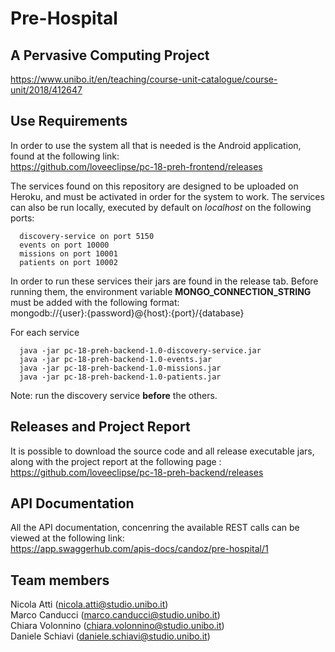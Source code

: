 # Pre-Hospital
## A Pervasive Computing Project

https://www.unibo.it/en/teaching/course-unit-catalogue/course-unit/2018/412647

## Use Requirements

In order to use the system all that is needed is the Android application, found at the following link:  
https://github.com/loveeclipse/pc-18-preh-frontend/releases  

The services found on this repository are designed to be uploaded on Heroku, and must be activated in order for the system to work.
The services can also be run locally, executed by default on *localhost* on the following ports: 

```
  discovery-service on port 5150 
  events on port 10000
  missions on port 10001
  patients on port 10002
```
In order to run these services their jars are found in the release tab.
Before running them, the environment variable **MONGO_CONNECTION_STRING** must be added with the following format:  
mongodb://{user}:{password}@{host}:{port}/{database}

For each service 

```
  java -jar pc-18-preh-backend-1.0-discovery-service.jar
  java -jar pc-18-preh-backend-1.0-events.jar
  java -jar pc-18-preh-backend-1.0-missions.jar
  java -jar pc-18-preh-backend-1.0-patients.jar  
```
Note: run the discovery service **before** the others.

## Releases and Project Report
It is possible to download the source code and all release executable jars, along with the project report
at the following page :  
https://github.com/loveeclipse/pc-18-preh-backend/releases  

## API Documentation
All the API documentation, concenring the available REST calls can be viewed at the following link:  
https://app.swaggerhub.com/apis-docs/candoz/pre-hospital/1  


## Team members
Nicola Atti (nicola.atti@studio.unibo.it)  
Marco Canducci (marco.canducci@studio.unibo.it)  
Chiara Volonnino (chiara.volonnino@studio.unibo.it)  
Daniele Schiavi (daniele.schiavi@studio.unibo.it)         
